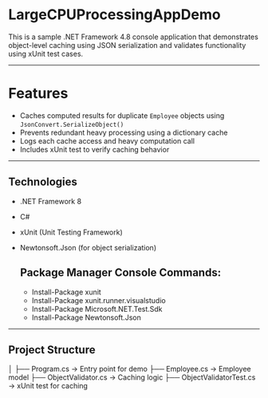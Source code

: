 # LargeCPUProcessingAppDemo

This is a sample .NET Framework 4.8 console application that demonstrates object-level caching using JSON serialization and validates functionality using xUnit test cases.

---
# Features

- Caches computed results for duplicate `Employee` objects using `JsonConvert.SerializeObject()`
- Prevents redundant heavy processing using a dictionary cache
- Logs each cache access and heavy computation call
- Includes xUnit test to verify caching behavior

---

## Technologies

- .NET Framework 8
- C#
- xUnit (Unit Testing Framework)
- Newtonsoft.Json (for object serialization)

  ## Package Manager Console Commands:
  - Install-Package xunit
  - Install-Package xunit.runner.visualstudio
  - Install-Package Microsoft.NET.Test.Sdk
  - Install-Package Newtonsoft.Json

---

##  Project Structure
│
├── Program.cs → Entry point for demo
├── Employee.cs → Employee model
├── ObjectValidator.cs → Caching logic
├── ObjectValidatorTest.cs → xUnit test for caching

